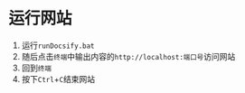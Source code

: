 # 运行网站

1. 运行```runDocsify.bat```
2. 随后点击```终端```中输出内容的```http://localhost:端口号```访问网站
3. 回到```终端```
4. 按下```Ctrl```+```C```结束网站